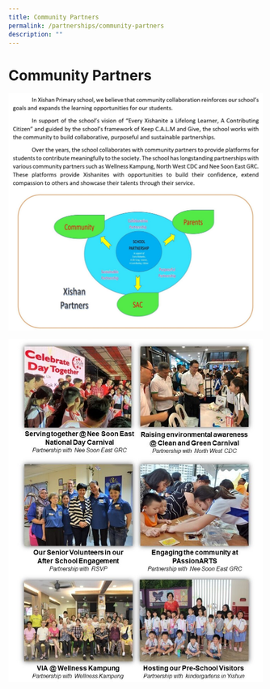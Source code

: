 ```yaml
---
title: Community Partners
permalink: /partnerships/community-partners
description: ""
---
```

# **Community Partners**

![](/images/0001.jpg)

![](/images/Community%20Partners%20Photos.jpg)